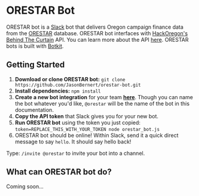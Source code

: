# ORESTAR Bot

ORESTAR bot is a [Slack](readme-slack.md) bot that delivers Oregon campaign finance data from the  [ORESTAR](https://secure.sos.state.or.us/orestar/gotoPublicTransactionSearch.do) database. ORESTAR bot interfaces with [HackOregon's](http://www.hackoregon.org/) [Behind The Curtain](http://behindthecurtain.hackoregon.com/#/) API. You can learn more about the API [here](https://github.com/hackoregon/btc-backend/blob/master/endpoints/endpoint_use_readme.md). ORESTAR bots is built with [Botkit](https://github.com/howdyai/botkit).

## Getting Started

1. **Download or clone ORESTAR bot:** `git clone https://github.com/JasonBernert/orestar-bot.git`
2. **Install dependencies:** `npm install`
3. **Create a new bot integration** for your team [**here**](https://my.slack.com/services/new/bot). Though you can name the bot whatever you'd like, `@orestar` will be the name of the bot in this documentation.
4. **Copy the API token** that Slack gives you for your new bot.
5. **Run ORESTAR bot** using the token you just copied: `token=REPLACE_THIS_WITH_YOUR_TOKEN node orestar_bot.js`
6. ORESTAR bot should be online! Within Slack, send it a quick direct message to say `hello`. It should say hello back!

Type: `/invite @orestar` to invite your bot into a channel.

## What can ORESTAR bot do?

Coming soon...
